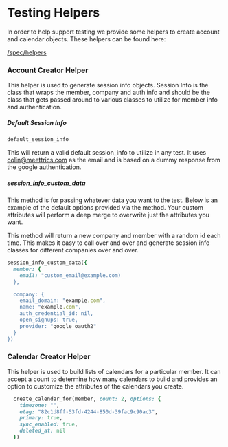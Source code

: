 # Testing Helpers
In order to help support testing we provide some helpers to create account and
calendar objects. These helpers can be found here:

[/spec/helpers](https://github.com/colinpetruno/olympus_framework/tree/master/spec/helpers)


### Account Creator Helper
This helper is used to generate session info objects. Session Info is the
class that wraps the member, company and auth info and should be the class 
that gets passed around to various classes to utilize for member info and 
authentication. 

##### Default Session Info

```ruby
default_session_info
```

This will return a valid default session_info to utilize in any test. It uses
colin@meettrics.com as the email and is based on a dummy response from the 
google authentication. 


##### session_info_custom_data

This method is for passing whatever data you want to the test. Below is an
example of the default options provided via the method. Your custom attributes
will perform a deep merge to overwrite just the attributes you want. 

This method will return a new company and member with a random id each time.
This makes it easy to call over and over and generate session info classes
for different companies over and over.

```ruby
session_info_custom_data({
  member: {
    email: "custom_email@example.com)
  },

  company: {
    email_domain: "example.com",
    name: "example.com",
    auth_credential_id: nil,
    open_signups: true,
    provider: "google_oauth2"
  }
})
```


### Calendar Creator Helper
This helper is used to build lists of calendars for a particular member. It
can accept a count to determine how many calendars to build and provides 
an option to customize the attributes of the calendars you create.

```ruby
  create_calendar_for(member, count: 2, options: {
    timezone: "",
    etag: "82c1d8ff-53fd-4244-850d-39fac9c90ac3",
    primary: true, 
    sync_enabled: true,
    deleted_at: nil
  })
```
